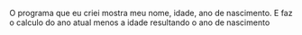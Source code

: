 O programa que eu criei mostra meu nome, idade, ano de nascimento. E faz o calculo do ano atual menos a idade resultando o ano de nascimento 